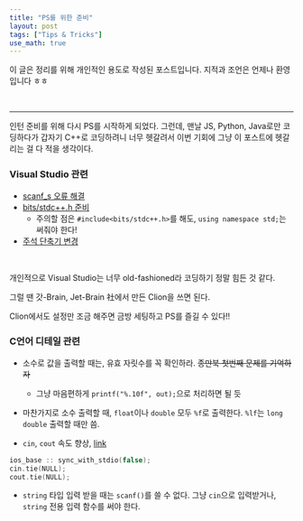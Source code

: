 ```yaml
---
title: "PS를 위한 준비"
layout: post
tags: ["Tips & Tricks"]
use_math: true
---
```



이 글은 정리를 위해 개인적인 용도로 작성된 포스트입니다. 지적과 조언은 언제나 환영입니다 ㅎㅎ

<br>
<hr>

인턴 준비를 위해 다시 PS를 시작하게 되었다. 그런데, 맨날 JS, Python, Java로만 코딩하다가 갑자기 C++로 코딩하려니 너무 헷갈려서 이번 기회에 그냥 이 포스트에 헷갈리는 걸 다 적을 생각이다.

### Visual Studio 관련

- [scanf_s 오류 해결](https://bymakers.tistory.com/6)
- [bits/stdc++.h 준비](https://miniolife.tistory.com/11)
  - 주의할 점은 `#include<bits/stdc++.h>`를 해도, `using namespace std;`는 써줘야 한다!
- [주석 단축기 변경](https://wotres.tistory.com/entry/Visual-Studio-%EC%A3%BC%EC%84%9D-%EB%8B%A8%EC%B6%95%ED%82%A4-%EB%B0%8F-%EB%B3%80%EA%B2%BD-%EB%B0%A9%EB%B2%95)

<br/>

개인적으로 Visual Studio는 너무 old-fashioned라 코딩하기 정말 힘든 것 같다.

그럴 땐 갓-Brain, Jet-Brain 社에서 만든 Clion을 쓰면 된다.

Clion에서도 설정만 조금 해주면 금방 세팅하고 PS를 즐길 수 있다!!



### C언어 디테일 관련

- 소수로 값을 출력할 때는, 유효 자릿수를 꼭 확인하라. ~~종만북 첫번째 문제를 기억하자~~
  - 그냥 마음편하게 `printf("%.10f", out);`으로 처리하면 될 듯
- 마찬가지로 소수 출력할 때, `float`이나 `double` 모두 `%f`로 출력한다. `%lf`는 `long double` 출력할 때만 씀.

- `cin`, `cout` 속도 향상, [link](https://algwang.tistory.com/10)

``` cpp
ios_base :: sync_with_stdio(false);
cin.tie(NULL);
cout.tie(NULL);
```

- `string` 타입 입력 받을 때는 `scanf()`를 쓸 수 없다. 그냥 `cin`으로 입력받거나, `string` 전용 입력 함수를 써야 한다.